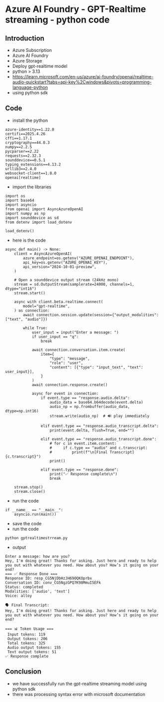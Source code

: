 # Azure AI Foundry - GPT-Realtime streaming - python code

## Introduction

- Azure Subscription
- Azure AI Foundry
- Azure Storage
- Deploy gpt-realtime model
- python > 3.13
- https://learn.microsoft.com/en-us/azure/ai-foundry/openai/realtime-audio-quickstart?tabs=api-key%2Cwindows&pivots=programming-language-python
- using python sdk

## Code

- install the python

```
azure-identity==1.22.0
certifi==2025.4.26
cffi==1.17.1
cryptography==44.0.3
numpy==2.2.5
pycparser==2.22
requests==2.32.3
sounddevice==0.5.1
typing_extensions==4.13.2
urllib3==2.4.0
websocket-client==1.8.0
openai[realtime]
```

- import the libraries

```
import os
import base64
import asyncio
from openai import AsyncAzureOpenAI
import numpy as np
import sounddevice as sd
from dotenv import load_dotenv

load_dotenv()
```

- here is the code

```
async def main() -> None:
    client = AsyncAzureOpenAI(
        azure_endpoint=os.getenv("AZURE_OPENAI_ENDPOINT"),
        api_key=os.getenv("AZURE_OPENAI_KEY"),
        api_version="2024-10-01-preview",
    )

    # Open a sounddevice output stream (24kHz mono)
    stream = sd.OutputStream(samplerate=24000, channels=1, dtype="int16")
    stream.start()

    async with client.beta.realtime.connect(
        model="gpt-realtime",
    ) as connection:
        await connection.session.update(session={"output_modalities": ["text", "audio"]})

        while True:
            user_input = input("Enter a message: ")
            if user_input == "q":
                break

            await connection.conversation.item.create(
                item={
                    "type": "message",
                    "role": "user",
                    "content": [{"type": "input_text", "text": user_input}],
                }
            )
            await connection.response.create()

            async for event in connection:
                if event.type == "response.audio.delta":
                    audio_data = base64.b64decode(event.delta)
                    audio_np = np.frombuffer(audio_data, dtype=np.int16)
                    stream.write(audio_np)  # 🔊 play immediately

                elif event.type == "response.audio_transcript.delta":
                    print(event.delta, flush=True, end="")

                elif event.type == "response.audio_transcript.done":
                    # for c in event.item.content:
                    #     if c.type == "audio" and c.transcript:
                    #         print(f"\n[Final Transcript] {c.transcript}")
                    print()

                elif event.type == "response.done":
                    print("✅ Response complete\n")
                    break

    stream.stop()
    stream.close()
```

- run the code

```
if __name__ == "__main__":
    asyncio.run(main())
```

- save the code
- run the code

```
python gptrealtimestrream.py
```

- output

```
Enter a message: how are you?
Hey, I'm doing great! Thanks for asking. Just here and ready to help you out with whatever you need. How about you? How’s it going on your end?
=== ✅ Response Done ===
Response ID: resp_CG5NjDbHzJH69OQKOprbx
Conversation ID: conv_CG5NgzGPQ7K98MmuI5EFk
Status: completed
Modalities: ['audio', 'text']
Voice: alloy

🗣️ Final Transcript:
Hey, I'm doing great! Thanks for asking. Just here and ready to help you out with whatever you need. How about you? How’s it going on your end?

=== 📊 Token Usage ===
 Input tokens: 119
 Output tokens: 206
 Total tokens: 325
 Audio output tokens: 155
 Text output tokens: 51
✅ Response complete
```

## Conclusion

- we have successfully run the gpt-realtime streaming model using python sdk
- there was processing syntax error with microsoft documentation